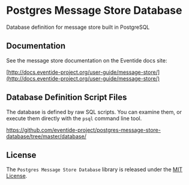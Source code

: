 # Postgres Message Store Database

Database definition for message store built in PostgreSQL

## Documentation

See the message store documentation on the Eventide docs site:

[http://docs.eventide-project.org/user-guide/message-store/](http://docs.eventide-project.org/user-guide/message-store/)

## Database Definition Script Files

The database is defined by raw SQL scripts. You can examine them, or execute them directly with the `psql` command line tool.

[https://github\.com/eventide-project/postgres-message-store-database/tree/master/database/](https://github\.com/eventide-project/postgres-message-store-database/tree/master/database/)

## License

The `Postgres Message Store Database` library is released under the [MIT License](https://github.com/eventide-project/postgres-message-store-database/blob/master/MIT-License.txt).

